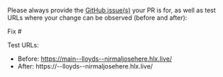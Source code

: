 Please always provide the [GitHub issue(s)](../issues) your PR is for, as well as test URLs where your change can be observed (before and after):

Fix #<gh-issue-id>

Test URLs:
- Before: https://main--lloyds--nirmaljosehere.hlx.live/
- After: https://<branch>--lloyds--nirmaljosehere.hlx.live/
